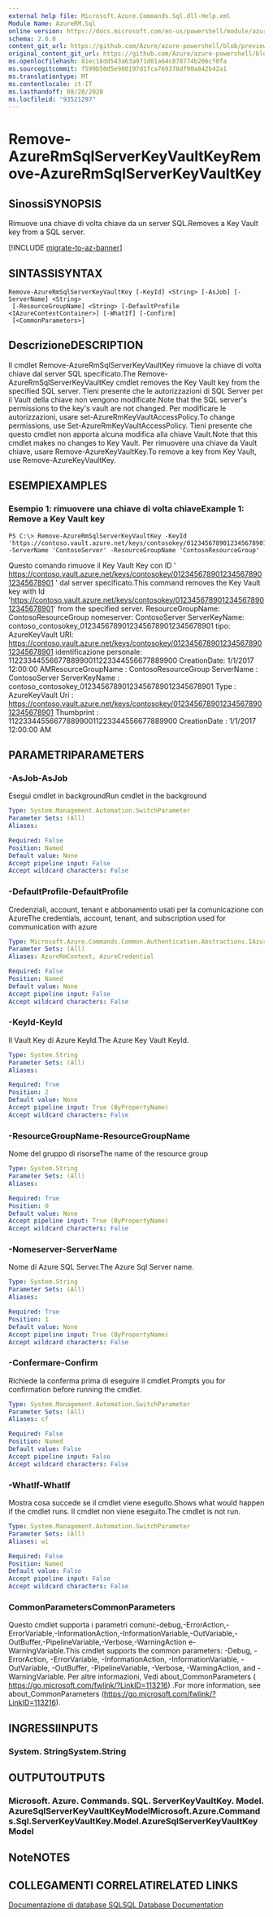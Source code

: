 ```yaml
---
external help file: Microsoft.Azure.Commands.Sql.dll-Help.xml
Module Name: AzureRM.Sql
online version: https://docs.microsoft.com/en-us/powershell/module/azurerm.sql/remove-azurermsqlserverkeyvaultkey
schema: 2.0.0
content_git_url: https://github.com/Azure/azure-powershell/blob/preview/src/ResourceManager/Sql/Commands.Sql/help/Remove-AzureRmSqlServerKeyVaultKey.md
original_content_git_url: https://github.com/Azure/azure-powershell/blob/preview/src/ResourceManager/Sql/Commands.Sql/help/Remove-AzureRmSqlServerKeyVaultKey.md
ms.openlocfilehash: 81ec18dd543a63a971d01a64c878774b266cf0fa
ms.sourcegitcommit: f599b50d5e980197d1fca769378df90a842b42a1
ms.translationtype: MT
ms.contentlocale: it-IT
ms.lasthandoff: 08/20/2020
ms.locfileid: "93521297"
---
```

# <span data-ttu-id="6dd23-101">Remove-AzureRmSqlServerKeyVaultKey</span><span class="sxs-lookup"><span data-stu-id="6dd23-101">Remove-AzureRmSqlServerKeyVaultKey</span></span>

## <span data-ttu-id="6dd23-102">Sinossi</span><span class="sxs-lookup"><span data-stu-id="6dd23-102">SYNOPSIS</span></span>
<span data-ttu-id="6dd23-103">Rimuove una chiave di volta chiave da un server SQL.</span><span class="sxs-lookup"><span data-stu-id="6dd23-103">Removes a Key Vault key from a SQL server.</span></span>

[!INCLUDE [migrate-to-az-banner](../../includes/migrate-to-az-banner.md)]

## <span data-ttu-id="6dd23-104">SINTASSI</span><span class="sxs-lookup"><span data-stu-id="6dd23-104">SYNTAX</span></span>

```
Remove-AzureRmSqlServerKeyVaultKey [-KeyId] <String> [-AsJob] [-ServerName] <String>
 [-ResourceGroupName] <String> [-DefaultProfile <IAzureContextContainer>] [-WhatIf] [-Confirm]
 [<CommonParameters>]
```

## <span data-ttu-id="6dd23-105">Descrizione</span><span class="sxs-lookup"><span data-stu-id="6dd23-105">DESCRIPTION</span></span>
<span data-ttu-id="6dd23-106">Il cmdlet Remove-AzureRmSqlServerKeyVaultKey rimuove la chiave di volta chiave dal server SQL specificato.</span><span class="sxs-lookup"><span data-stu-id="6dd23-106">The Remove-AzureRmSqlServerKeyVaultKey cmdlet removes the Key Vault key from the specified SQL server.</span></span>
<span data-ttu-id="6dd23-107">Tieni presente che le autorizzazioni di SQL Server per il Vault della chiave non vengono modificate.</span><span class="sxs-lookup"><span data-stu-id="6dd23-107">Note that the SQL server's permissions to the key's vault are not changed.</span></span>
<span data-ttu-id="6dd23-108">Per modificare le autorizzazioni, usare set-AzureRmKeyVaultAccessPolicy.</span><span class="sxs-lookup"><span data-stu-id="6dd23-108">To change permissions, use Set-AzureRmKeyVaultAccessPolicy.</span></span>
<span data-ttu-id="6dd23-109">Tieni presente che questo cmdlet non apporta alcuna modifica alla chiave Vault.</span><span class="sxs-lookup"><span data-stu-id="6dd23-109">Note that this cmdlet makes no changes to Key Vault.</span></span>
<span data-ttu-id="6dd23-110">Per rimuovere una chiave da Vault chiave, usare Remove-AzureKeyVaultKey.</span><span class="sxs-lookup"><span data-stu-id="6dd23-110">To remove a key from Key Vault, use Remove-AzureKeyVaultKey.</span></span>

## <span data-ttu-id="6dd23-111">ESEMPI</span><span class="sxs-lookup"><span data-stu-id="6dd23-111">EXAMPLES</span></span>

### <span data-ttu-id="6dd23-112">Esempio 1: rimuovere una chiave di volta chiave</span><span class="sxs-lookup"><span data-stu-id="6dd23-112">Example 1: Remove a Key Vault key</span></span>
```
PS C:\> Remove-AzureRmSqlServerKeyVaultKey -KeyId 'https://contoso.vault.azure.net/keys/contosokey/01234567890123456789012345678901' -ServerName 'ContosoServer' -ResourceGroupName 'ContosoResourceGroup'
```

<span data-ttu-id="6dd23-113">Questo comando rimuove il Key Vault Key con ID ' https://contoso.vault.azure.net/keys/contosokey/01234567890123456789012345678901 ' dal server specificato.</span><span class="sxs-lookup"><span data-stu-id="6dd23-113">This command removes the Key Vault key with Id 'https://contoso.vault.azure.net/keys/contosokey/01234567890123456789012345678901' from the specified server.</span></span>
<span data-ttu-id="6dd23-114">ResourceGroupName: ContosoResourceGroup nomeserver: ContosoServer ServerKeyName: contoso_contosokey_01234567890123456789012345678901 tipo: AzureKeyVault URI: https://contoso.vault.azure.net/keys/contosokey/01234567890123456789012345678901 identificazione personale: 1122334455667788990011223344556677889900 CreationDate: 1/1/2017 12:00:00 AM</span><span class="sxs-lookup"><span data-stu-id="6dd23-114">ResourceGroupName : ContosoResourceGroup ServerName        : ContosoServer ServerKeyName     : contoso_contosokey_01234567890123456789012345678901 Type              : AzureKeyVault Uri               : https://contoso.vault.azure.net/keys/contosokey/01234567890123456789012345678901 Thumbprint        : 1122334455667788990011223344556677889900 CreationDate      : 1/1/2017 12:00:00 AM</span></span>

## <span data-ttu-id="6dd23-115">PARAMETRI</span><span class="sxs-lookup"><span data-stu-id="6dd23-115">PARAMETERS</span></span>

### <span data-ttu-id="6dd23-116">-AsJob</span><span class="sxs-lookup"><span data-stu-id="6dd23-116">-AsJob</span></span>
<span data-ttu-id="6dd23-117">Esegui cmdlet in background</span><span class="sxs-lookup"><span data-stu-id="6dd23-117">Run cmdlet in the background</span></span>

```yaml
Type: System.Management.Automation.SwitchParameter
Parameter Sets: (All)
Aliases:

Required: False
Position: Named
Default value: None
Accept pipeline input: False
Accept wildcard characters: False
```

### <span data-ttu-id="6dd23-118">-DefaultProfile</span><span class="sxs-lookup"><span data-stu-id="6dd23-118">-DefaultProfile</span></span>
<span data-ttu-id="6dd23-119">Credenziali, account, tenant e abbonamento usati per la comunicazione con Azure</span><span class="sxs-lookup"><span data-stu-id="6dd23-119">The credentials, account, tenant, and subscription used for communication with azure</span></span>

```yaml
Type: Microsoft.Azure.Commands.Common.Authentication.Abstractions.IAzureContextContainer
Parameter Sets: (All)
Aliases: AzureRmContext, AzureCredential

Required: False
Position: Named
Default value: None
Accept pipeline input: False
Accept wildcard characters: False
```

### <span data-ttu-id="6dd23-120">-KeyId</span><span class="sxs-lookup"><span data-stu-id="6dd23-120">-KeyId</span></span>
<span data-ttu-id="6dd23-121">Il Vault Key di Azure KeyId.</span><span class="sxs-lookup"><span data-stu-id="6dd23-121">The Azure Key Vault KeyId.</span></span>

```yaml
Type: System.String
Parameter Sets: (All)
Aliases:

Required: True
Position: 2
Default value: None
Accept pipeline input: True (ByPropertyName)
Accept wildcard characters: False
```

### <span data-ttu-id="6dd23-122">-ResourceGroupName</span><span class="sxs-lookup"><span data-stu-id="6dd23-122">-ResourceGroupName</span></span>
<span data-ttu-id="6dd23-123">Nome del gruppo di risorse</span><span class="sxs-lookup"><span data-stu-id="6dd23-123">The name of the resource group</span></span>

```yaml
Type: System.String
Parameter Sets: (All)
Aliases:

Required: True
Position: 0
Default value: None
Accept pipeline input: True (ByPropertyName)
Accept wildcard characters: False
```

### <span data-ttu-id="6dd23-124">-Nomeserver</span><span class="sxs-lookup"><span data-stu-id="6dd23-124">-ServerName</span></span>
<span data-ttu-id="6dd23-125">Nome di Azure SQL Server.</span><span class="sxs-lookup"><span data-stu-id="6dd23-125">The Azure Sql Server name.</span></span>

```yaml
Type: System.String
Parameter Sets: (All)
Aliases:

Required: True
Position: 1
Default value: None
Accept pipeline input: True (ByPropertyName)
Accept wildcard characters: False
```

### <span data-ttu-id="6dd23-126">-Confermare</span><span class="sxs-lookup"><span data-stu-id="6dd23-126">-Confirm</span></span>
<span data-ttu-id="6dd23-127">Richiede la conferma prima di eseguire il cmdlet.</span><span class="sxs-lookup"><span data-stu-id="6dd23-127">Prompts you for confirmation before running the cmdlet.</span></span>

```yaml
Type: System.Management.Automation.SwitchParameter
Parameter Sets: (All)
Aliases: cf

Required: False
Position: Named
Default value: False
Accept pipeline input: False
Accept wildcard characters: False
```

### <span data-ttu-id="6dd23-128">-WhatIf</span><span class="sxs-lookup"><span data-stu-id="6dd23-128">-WhatIf</span></span>
<span data-ttu-id="6dd23-129">Mostra cosa succede se il cmdlet viene eseguito.</span><span class="sxs-lookup"><span data-stu-id="6dd23-129">Shows what would happen if the cmdlet runs.</span></span>
<span data-ttu-id="6dd23-130">Il cmdlet non viene eseguito.</span><span class="sxs-lookup"><span data-stu-id="6dd23-130">The cmdlet is not run.</span></span>

```yaml
Type: System.Management.Automation.SwitchParameter
Parameter Sets: (All)
Aliases: wi

Required: False
Position: Named
Default value: False
Accept pipeline input: False
Accept wildcard characters: False
```

### <span data-ttu-id="6dd23-131">CommonParameters</span><span class="sxs-lookup"><span data-stu-id="6dd23-131">CommonParameters</span></span>
<span data-ttu-id="6dd23-132">Questo cmdlet supporta i parametri comuni:-debug,-ErrorAction,-ErrorVariable,-InformationAction,-InformationVariable,-OutVariable,-OutBuffer,-PipelineVariable,-Verbose,-WarningAction e-WarningVariable.</span><span class="sxs-lookup"><span data-stu-id="6dd23-132">This cmdlet supports the common parameters: -Debug, -ErrorAction, -ErrorVariable, -InformationAction, -InformationVariable, -OutVariable, -OutBuffer, -PipelineVariable, -Verbose, -WarningAction, and -WarningVariable.</span></span> <span data-ttu-id="6dd23-133">Per altre informazioni, Vedi about_CommonParameters ( https://go.microsoft.com/fwlink/?LinkID=113216) .</span><span class="sxs-lookup"><span data-stu-id="6dd23-133">For more information, see about_CommonParameters (https://go.microsoft.com/fwlink/?LinkID=113216).</span></span>

## <span data-ttu-id="6dd23-134">INGRESSI</span><span class="sxs-lookup"><span data-stu-id="6dd23-134">INPUTS</span></span>

### <span data-ttu-id="6dd23-135">System. String</span><span class="sxs-lookup"><span data-stu-id="6dd23-135">System.String</span></span>

## <span data-ttu-id="6dd23-136">OUTPUT</span><span class="sxs-lookup"><span data-stu-id="6dd23-136">OUTPUTS</span></span>

### <span data-ttu-id="6dd23-137">Microsoft. Azure. Commands. SQL. ServerKeyVaultKey. Model. AzureSqlServerKeyVaultKeyModel</span><span class="sxs-lookup"><span data-stu-id="6dd23-137">Microsoft.Azure.Commands.Sql.ServerKeyVaultKey.Model.AzureSqlServerKeyVaultKeyModel</span></span>

## <span data-ttu-id="6dd23-138">Note</span><span class="sxs-lookup"><span data-stu-id="6dd23-138">NOTES</span></span>

## <span data-ttu-id="6dd23-139">COLLEGAMENTI CORRELATI</span><span class="sxs-lookup"><span data-stu-id="6dd23-139">RELATED LINKS</span></span>

[<span data-ttu-id="6dd23-140">Documentazione di database SQL</span><span class="sxs-lookup"><span data-stu-id="6dd23-140">SQL Database Documentation</span></span>](https://docs.microsoft.com/azure/sql-database/)
